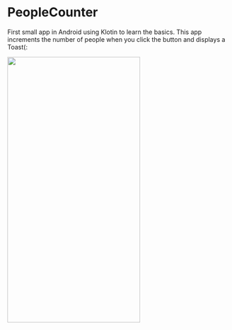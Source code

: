 # PeopleCounter

First small app in Android using Klotin to learn the basics.
This app increments the number of people when you click the button and displays a Toast(: 

<img src="https://github.com/andrearamonroy/PeopleCounter/assets/54419381/d4b042c9-6029-4ca7-9ee7-8cc9884cfe0d" width="300" height="600"/>
